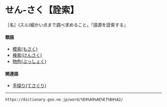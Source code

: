 # せん‐さく【詮索】

［名］(スル)細かい点まで調べ求めること。「語源を詮索する」

#### 類語

-   [模索(もさく)](https://dictionary.goo.ne.jp/word/%E6%A8%A1%E7%B4%A2/#jn-219060)
-   [検索(けんさく)](https://dictionary.goo.ne.jp/word/%E6%A4%9C%E7%B4%A2/#jn-69682)
-   [物色(ぶっしょく)](https://dictionary.goo.ne.jp/word/%E7%89%A9%E8%89%B2/#jn-193634)

#### 関連語

-   [手探り(てさぐり)](https://dictionary.goo.ne.jp/word/%E6%89%8B%E6%8E%A2%E3%82%8A/#jn-151338)

---
`https://dictionary.goo.ne.jp/word/%E8%A9%AE%E7%B4%A2/`